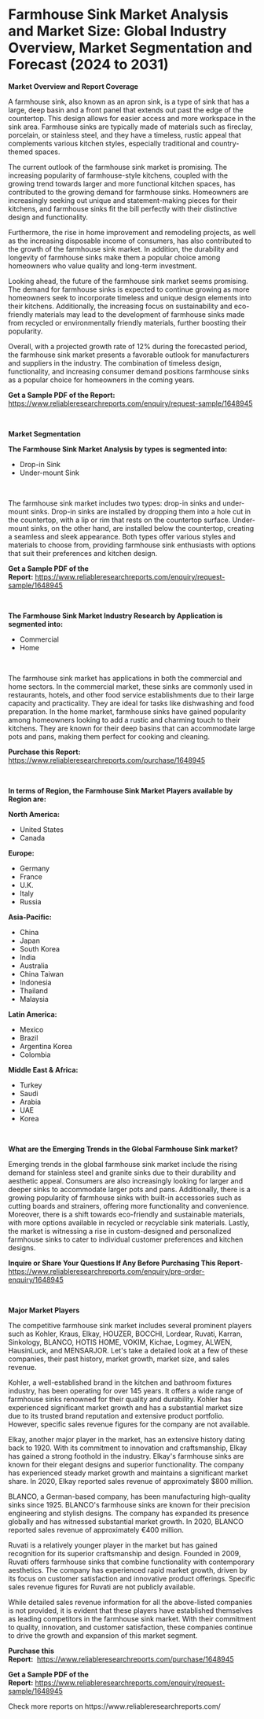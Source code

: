 <p><h1>Farmhouse Sink Market Analysis and Market Size: Global Industry Overview, Market Segmentation and Forecast (2024 to 2031)</h1></p><p><strong>Market Overview and Report Coverage</strong></p>
<p><p>A farmhouse sink, also known as an apron sink, is a type of sink that has a large, deep basin and a front panel that extends out past the edge of the countertop. This design allows for easier access and more workspace in the sink area. Farmhouse sinks are typically made of materials such as fireclay, porcelain, or stainless steel, and they have a timeless, rustic appeal that complements various kitchen styles, especially traditional and country-themed spaces.</p><p>The current outlook of the farmhouse sink market is promising. The increasing popularity of farmhouse-style kitchens, coupled with the growing trend towards larger and more functional kitchen spaces, has contributed to the growing demand for farmhouse sinks. Homeowners are increasingly seeking out unique and statement-making pieces for their kitchens, and farmhouse sinks fit the bill perfectly with their distinctive design and functionality.</p><p>Furthermore, the rise in home improvement and remodeling projects, as well as the increasing disposable income of consumers, has also contributed to the growth of the farmhouse sink market. In addition, the durability and longevity of farmhouse sinks make them a popular choice among homeowners who value quality and long-term investment.</p><p>Looking ahead, the future of the farmhouse sink market seems promising. The demand for farmhouse sinks is expected to continue growing as more homeowners seek to incorporate timeless and unique design elements into their kitchens. Additionally, the increasing focus on sustainability and eco-friendly materials may lead to the development of farmhouse sinks made from recycled or environmentally friendly materials, further boosting their popularity.</p><p>Overall, with a projected growth rate of 12% during the forecasted period, the farmhouse sink market presents a favorable outlook for manufacturers and suppliers in the industry. The combination of timeless design, functionality, and increasing consumer demand positions farmhouse sinks as a popular choice for homeowners in the coming years.</p></p>
<p><strong>Get a Sample PDF of the Report:</strong> <a href="https://www.reliableresearchreports.com/enquiry/request-sample/1648945">https://www.reliableresearchreports.com/enquiry/request-sample/1648945</a></p>
<p>&nbsp;</p>
<p><strong>Market Segmentation</strong></p>
<p><strong>The Farmhouse Sink Market Analysis by types is segmented into:</strong></p>
<p><ul><li>Drop-in Sink</li><li>Under-mount Sink</li></ul></p>
<p>&nbsp;</p>
<p><p>The farmhouse sink market includes two types: drop-in sinks and under-mount sinks. Drop-in sinks are installed by dropping them into a hole cut in the countertop, with a lip or rim that rests on the countertop surface. Under-mount sinks, on the other hand, are installed below the countertop, creating a seamless and sleek appearance. Both types offer various styles and materials to choose from, providing farmhouse sink enthusiasts with options that suit their preferences and kitchen design.</p></p>
<p><strong>Get a Sample PDF of the Report:</strong>&nbsp;<a href="https://www.reliableresearchreports.com/enquiry/request-sample/1648945">https://www.reliableresearchreports.com/enquiry/request-sample/1648945</a></p>
<p>&nbsp;</p>
<p><strong>The Farmhouse Sink Market Industry Research by Application is segmented into:</strong></p>
<p><ul><li>Commercial</li><li>Home</li></ul></p>
<p>&nbsp;</p>
<p><p>The farmhouse sink market has applications in both the commercial and home sectors. In the commercial market, these sinks are commonly used in restaurants, hotels, and other food service establishments due to their large capacity and practicality. They are ideal for tasks like dishwashing and food preparation. In the home market, farmhouse sinks have gained popularity among homeowners looking to add a rustic and charming touch to their kitchens. They are known for their deep basins that can accommodate large pots and pans, making them perfect for cooking and cleaning.</p></p>
<p><strong>Purchase this Report:</strong>&nbsp; <a href="https://www.reliableresearchreports.com/purchase/1648945">https://www.reliableresearchreports.com/purchase/1648945</a></p>
<p>&nbsp;</p>
<p><strong>In terms of Region, the Farmhouse Sink Market Players available by Region are:</strong></p>
<p>
    <p> <strong> North America: </strong>
        <ul>
            <li>United States</li>
            <li>Canada</li>
        </ul>
        </p> 
    <p> <strong> Europe: </strong>
        <ul>
            <li>Germany</li>
            <li>France</li>
            <li>U.K.</li>
            <li>Italy</li>
            <li>Russia</li>
        </ul>
        </p> 
    <p> <strong> Asia-Pacific: </strong>
        <ul>
            <li>China</li>
            <li>Japan</li>
            <li>South Korea</li>
            <li>India</li>
            <li>Australia</li>
            <li>China Taiwan</li>
            <li>Indonesia</li>
            <li>Thailand</li>
            <li>Malaysia</li>
        </ul>
        </p> 
    <p> <strong> Latin America: </strong>
        <ul>
            <li>Mexico</li>
            <li>Brazil</li>
            <li>Argentina Korea</li>
            <li>Colombia</li>
        </ul>
        </p> 
    <p> <strong> Middle East & Africa: </strong>
        <ul>
            <li>Turkey</li>
            <li>Saudi</li>
            <li>Arabia</li>
            <li>UAE</li>
            <li>Korea</li>
        </ul>
    </p>
    </p>
<p>&nbsp;</p>
<p><strong>What are the Emerging Trends in the Global Farmhouse Sink market?</strong></p>
<p><p>Emerging trends in the global farmhouse sink market include the rising demand for stainless steel and granite sinks due to their durability and aesthetic appeal. Consumers are also increasingly looking for larger and deeper sinks to accommodate larger pots and pans. Additionally, there is a growing popularity of farmhouse sinks with built-in accessories such as cutting boards and strainers, offering more functionality and convenience. Moreover, there is a shift towards eco-friendly and sustainable materials, with more options available in recycled or recyclable sink materials. Lastly, the market is witnessing a rise in custom-designed and personalized farmhouse sinks to cater to individual customer preferences and kitchen designs.</p></p>
<p><strong>Inquire or Share Your Questions If Any Before Purchasing This Report</strong>- <a href="https://www.reliableresearchreports.com/enquiry/pre-order-enquiry/1648945">https://www.reliableresearchreports.com/enquiry/pre-order-enquiry/1648945</a></p>
<p>&nbsp;</p>
<p><strong>Major Market Players</strong></p>
<p><p>The competitive farmhouse sink market includes several prominent players such as Kohler, Kraus, Elkay, HOUZER, BOCCHI, Lordear, Ruvati, Karran, Sinkology, BLANCO, HOTIS HOME, VOKIM, Kichae, Logmey, ALWEN, HausinLuck, and MENSARJOR. Let's take a detailed look at a few of these companies, their past history, market growth, market size, and sales revenue.</p><p>Kohler, a well-established brand in the kitchen and bathroom fixtures industry, has been operating for over 145 years. It offers a wide range of farmhouse sinks renowned for their quality and durability. Kohler has experienced significant market growth and has a substantial market size due to its trusted brand reputation and extensive product portfolio. However, specific sales revenue figures for the company are not available.</p><p>Elkay, another major player in the market, has an extensive history dating back to 1920. With its commitment to innovation and craftsmanship, Elkay has gained a strong foothold in the industry. Elkay's farmhouse sinks are known for their elegant designs and superior functionality. The company has experienced steady market growth and maintains a significant market share. In 2020, Elkay reported sales revenue of approximately $800 million.</p><p>BLANCO, a German-based company, has been manufacturing high-quality sinks since 1925. BLANCO's farmhouse sinks are known for their precision engineering and stylish designs. The company has expanded its presence globally and has witnessed substantial market growth. In 2020, BLANCO reported sales revenue of approximately €400 million.</p><p>Ruvati is a relatively younger player in the market but has gained recognition for its superior craftsmanship and design. Founded in 2009, Ruvati offers farmhouse sinks that combine functionality with contemporary aesthetics. The company has experienced rapid market growth, driven by its focus on customer satisfaction and innovative product offerings. Specific sales revenue figures for Ruvati are not publicly available.</p><p>While detailed sales revenue information for all the above-listed companies is not provided, it is evident that these players have established themselves as leading competitors in the farmhouse sink market. With their commitment to quality, innovation, and customer satisfaction, these companies continue to drive the growth and expansion of this market segment.</p></p>
<p><strong>Purchase this Report:</strong>&nbsp;&nbsp;<a href="https://www.reliableresearchreports.com/purchase/1648945">https://www.reliableresearchreports.com/purchase/1648945</a></p>
<p></p>
<p><strong>Get a Sample PDF of the Report:</strong>&nbsp;<a href="https://www.reliableresearchreports.com/enquiry/request-sample/1648945">https://www.reliableresearchreports.com/enquiry/request-sample/1648945</a></p>
<p>Check more reports on https://www.reliableresearchreports.com/</p>